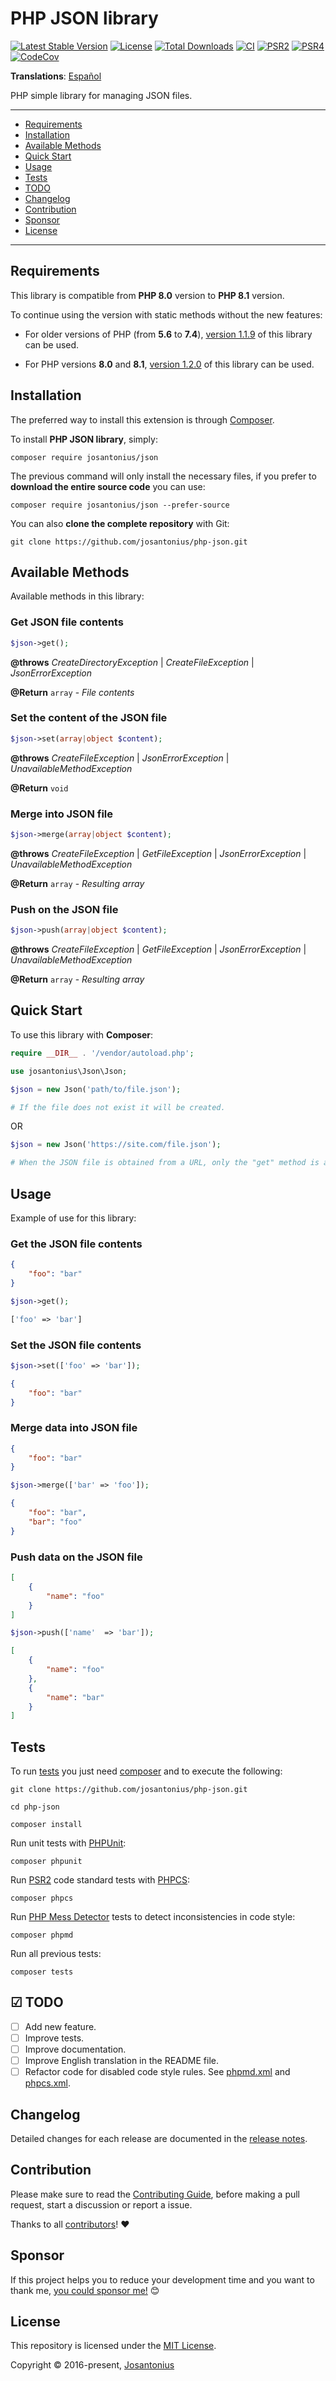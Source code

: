 # PHP JSON library

[![Latest Stable Version](https://poser.pugx.org/josantonius/Json/v/stable)](https://packagist.org/packages/josantonius/json)
[![License](https://poser.pugx.org/josantonius/json/license)](LICENSE)
[![Total Downloads](https://poser.pugx.org/josantonius/json/downloads)](https://packagist.org/packages/josantonius/json)
[![CI](https://github.com/josantonius/php-json/actions/workflows/ci.yml/badge.svg?branch=main)](https://github.com/josantonius/php-json/actions/workflows/ci.yml)
[![PSR2](https://img.shields.io/badge/PSR-2-1abc9c.svg)](http://www.php-fig.org/psr/psr-2/)
[![PSR4](https://img.shields.io/badge/PSR-4-9b59b6.svg)](http://www.php-fig.org/psr/psr-4/)
[![CodeCov](https://codecov.io/gh/josantonius/php-json/branch/main/graph/badge.svg)](https://codecov.io/gh/josantonius/php-json)

**Translations**: [Español](.github/lang/es-ES/README.md)

PHP simple library for managing JSON files.

---

- [Requirements](#requirements)
- [Installation](#installation)
- [Available Methods](#available-methods)
- [Quick Start](#quick-start)
- [Usage](#usage)
- [Tests](#tests)
- [TODO](#-todo)
- [Changelog](#changelog)
- [Contribution](#contribution)
- [Sponsor](#Sponsor)
- [License](#license)

---

## Requirements

This library is compatible from **PHP 8.0** version to **PHP 8.1** version.

To continue using the version with static methods without the new features:

- For older versions of PHP (from **5.6** to **7.4**),
[version 1.1.9](https://github.com/josantonius/php-json/tree/1.1.9) of this library can be used.

- For PHP versions **8.0** and **8.1**,
[version 1.2.0](https://github.com/josantonius/php-json/tree/1.2.0) of this library can be used.

## Installation

The preferred way to install this extension is through [Composer](http://getcomposer.org/download/).

To install **PHP JSON library**, simply:

```console
composer require josantonius/json
```

The previous command will only install the necessary files,
if you prefer to **download the entire source code** you can use:

```console
composer require josantonius/json --prefer-source
```

You can also **clone the complete repository** with Git:

```console
git clone https://github.com/josantonius/php-json.git
```

## Available Methods

Available methods in this library:

### Get JSON file contents

```php
$json->get();
```

**@throws** _CreateDirectoryException_ | _CreateFileException_ | _JsonErrorException_

**@Return** `array` - _File contents_

### Set the content of the JSON file

```php
$json->set(array|object $content);
```

**@throws** _CreateFileException_ | _JsonErrorException_ | _UnavailableMethodException_

**@Return** `void`

### Merge into JSON file

```php
$json->merge(array|object $content);
```

**@throws** _CreateFileException_ | _GetFileException_ | _JsonErrorException_ | _UnavailableMethodException_

**@Return** `array` - _Resulting array_

### Push on the JSON file

```php
$json->push(array|object $content);
```

**@throws** _CreateFileException_ | _GetFileException_ | _JsonErrorException_ | _UnavailableMethodException_

**@Return** `array` - _Resulting array_

## Quick Start

To use this library with **Composer**:

```php
require __DIR__ . '/vendor/autoload.php';

use josantonius\Json\Json;
```

```php
$json = new Json('path/to/file.json');

# If the file does not exist it will be created.
```

OR

```php
$json = new Json('https://site.com/file.json');

# When the JSON file is obtained from a URL, only the "get" method is available.
```

## Usage

Example of use for this library:

### Get the JSON file contents

```json
{
    "foo": "bar"
}
```

```php
$json->get();
```

```php
['foo' => 'bar']
```

### Set the JSON file contents

```php
$json->set(['foo' => 'bar']);
```

```json
{
    "foo": "bar"
}
```

### Merge data into JSON file

```json
{
    "foo": "bar"
}
```

```php
$json->merge(['bar' => 'foo']);
```

```json
{
    "foo": "bar",
    "bar": "foo"
}
```

### Push data on the JSON file

```json
[
    {
        "name": "foo"
    }
]
```

```php
$json->push(['name'  => 'bar']);
```

```json
[
    {
        "name": "foo"
    },
    {
        "name": "bar"
    }
]
```

## Tests

To run [tests](tests) you just need [composer](http://getcomposer.org/download/)
and to execute the following:

```console
git clone https://github.com/josantonius/php-json.git
```

```console
cd php-json
```

```console
composer install
```

Run unit tests with [PHPUnit](https://phpunit.de/):

```console
composer phpunit
```

Run [PSR2](http://www.php-fig.org/psr/psr-2/) code standard tests with
[PHPCS](https://github.com/squizlabs/PHP_CodeSniffer):

```console
composer phpcs
```

Run [PHP Mess Detector](https://phpmd.org/) tests to detect inconsistencies in code style:

```console
composer phpmd
```

Run all previous tests:

```console
composer tests
```

## ☑ TODO

- [ ] Add new feature.
- [ ] Improve tests.
- [ ] Improve documentation.
- [ ] Improve English translation in the README file.
- [ ] Refactor code for disabled code style rules. See [phpmd.xml](phpmd.xml) and [phpcs.xml](phpcs.xml).

## Changelog

Detailed changes for each release are documented in the
[release notes](https://github.com/josantonius/php-json/releases).

## Contribution

Please make sure to read the [Contributing Guide](.github/CONTRIBUTING.md), before making a pull
request, start a discussion or report a issue.

Thanks to all [contributors](https://github.com/josantonius/php-json/graphs/contributors)! :heart:

## Sponsor

If this project helps you to reduce your development time and you want to thank me,
[you could sponsor me!](https://github.com/josantonius#sponsor) :blush:

## License

This repository is licensed under the [MIT License](LICENSE).

Copyright © 2016-present, [Josantonius](https://github.com/josantonius#contact)
